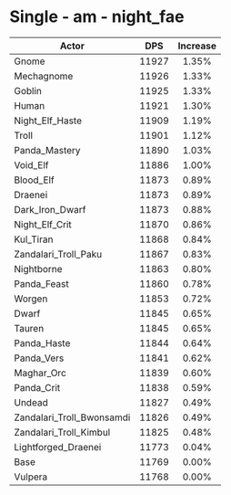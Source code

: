 # Single - am - night_fae
| Actor | DPS | Increase |
|---|:---:|:---:|
|Gnome|11927|1.35%|
|Mechagnome|11926|1.33%|
|Goblin|11925|1.33%|
|Human|11921|1.30%|
|Night_Elf_Haste|11909|1.19%|
|Troll|11901|1.12%|
|Panda_Mastery|11890|1.03%|
|Void_Elf|11886|1.00%|
|Blood_Elf|11873|0.89%|
|Draenei|11873|0.89%|
|Dark_Iron_Dwarf|11873|0.88%|
|Night_Elf_Crit|11870|0.86%|
|Kul_Tiran|11868|0.84%|
|Zandalari_Troll_Paku|11867|0.83%|
|Nightborne|11863|0.80%|
|Panda_Feast|11860|0.78%|
|Worgen|11853|0.72%|
|Dwarf|11845|0.65%|
|Tauren|11845|0.65%|
|Panda_Haste|11844|0.64%|
|Panda_Vers|11841|0.62%|
|Maghar_Orc|11839|0.60%|
|Panda_Crit|11838|0.59%|
|Undead|11827|0.49%|
|Zandalari_Troll_Bwonsamdi|11826|0.49%|
|Zandalari_Troll_Kimbul|11825|0.48%|
|Lightforged_Draenei|11773|0.04%|
|Base|11769|0.00%|
|Vulpera|11768|0.00%|
